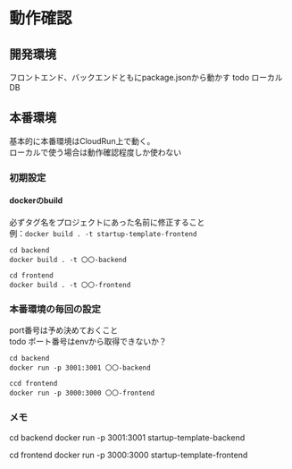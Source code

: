 # 動作確認
## 開発環境
フロントエンド、バックエンドともにpackage.jsonから動かす
todo ローカルDB

## 本番環境
基本的に本番環境はCloudRun上で動く。  
ローカルで使う場合は動作確認程度しか使わない

### 初期設定
#### dockerのbuild
必ずタグ名をプロジェクトにあった名前に修正すること  
例：`docker build . -t startup-template-frontend`
```.shell
cd backend
docker build . -t 〇〇-backend
```
```.shell
cd frontend
docker build . -t 〇〇-frontend
```
### 本番環境の毎回の設定
port番号は予め決めておくこと  
todo ポート番号はenvから取得できないか？
```.shell
cd backend
docker run -p 3001:3001 〇〇-backend
```
```.shell
ccd frontend
docker run -p 3000:3000 〇〇-frontend
```

### メモ
cd backend
docker run -p 3001:3001 startup-template-backend

cd frontend
docker run -p 3000:3000 startup-template-frontend
